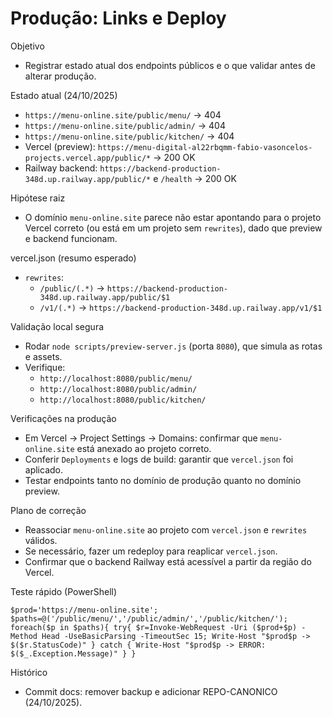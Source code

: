 # Produção: Links e Deploy

Objetivo
- Registrar estado atual dos endpoints públicos e o que validar antes de alterar produção.

Estado atual (24/10/2025)
- `https://menu-online.site/public/menu/` → 404
- `https://menu-online.site/public/admin/` → 404
- `https://menu-online.site/public/kitchen/` → 404
- Vercel (preview): `https://menu-digital-al22rbqmm-fabio-vasoncelos-projects.vercel.app/public/*` → 200 OK
- Railway backend: `https://backend-production-348d.up.railway.app/public/*` e `/health` → 200 OK

Hipótese raiz
- O domínio `menu-online.site` parece não estar apontando para o projeto Vercel correto (ou está em um projeto sem `rewrites`), dado que preview e backend funcionam.

vercel.json (resumo esperado)
- `rewrites`:
  - `/public/(.*)` → `https://backend-production-348d.up.railway.app/public/$1`
  - `/v1/(.*)` → `https://backend-production-348d.up.railway.app/v1/$1`

Validação local segura
- Rodar `node scripts/preview-server.js` (porta `8080`), que simula as rotas e assets.
- Verifique:
  - `http://localhost:8080/public/menu/`
  - `http://localhost:8080/public/admin/`
  - `http://localhost:8080/public/kitchen/`

Verificações na produção
- Em Vercel → Project Settings → Domains: confirmar que `menu-online.site` está anexado ao projeto correto.
- Conferir `Deployments` e logs de build: garantir que `vercel.json` foi aplicado.
- Testar endpoints tanto no domínio de produção quanto no domínio preview.

Plano de correção
- Reassociar `menu-online.site` ao projeto com `vercel.json` e `rewrites` válidos.
- Se necessário, fazer um redeploy para reaplicar `vercel.json`.
- Confirmar que o backend Railway está acessível a partir da região do Vercel.

Teste rápido (PowerShell)
```
$prod='https://menu-online.site'; $paths=@('/public/menu/','/public/admin/','/public/kitchen/');
foreach($p in $paths){ try{ $r=Invoke-WebRequest -Uri ($prod+$p) -Method Head -UseBasicParsing -TimeoutSec 15; Write-Host "$prod$p -> $($r.StatusCode)" } catch { Write-Host "$prod$p -> ERROR: $($_.Exception.Message)" } }
```

Histórico
- Commit docs: remover backup e adicionar REPO-CANONICO (24/10/2025).